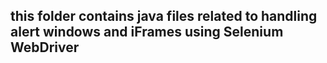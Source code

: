 ## this folder contains java files related to handling alert windows and iFrames using Selenium WebDriver
